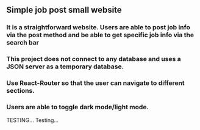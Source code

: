 ## Simple job post small website

### It is a straightforward website. Users are able to post job info via the post method and be able to get specific job info via the search bar

### This project does not connect to any database and uses a JSON server as a temporary database.

### Use React-Router so that the user can navigate to different sections.

### Users are able to toggle dark mode/light mode.

TESTING...
Testing...
